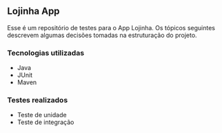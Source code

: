 ## Lojinha App

Esse é um repositório de testes para o App Lojinha. Os tópicos seguintes descrevem algumas decisões tomadas na estruturação do projeto.

### Tecnologias utilizadas

-  Java
-  JUnit
-  Maven

### Testes realizados

- Teste de unidade
- Teste de integração